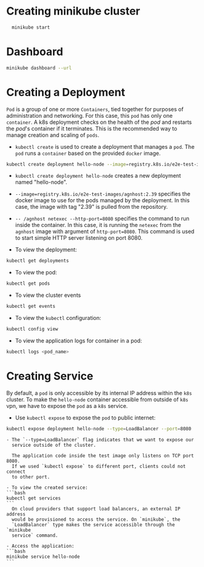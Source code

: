 # Creating minikube cluster

```bash
  minikube start
```

# Dashboard

```bash
minikube dashboard --url
```

# Creating a Deployment
`Pod` is a group of one or more `Containers`, tied together for purposes of
administration and networking. For this case, this `pod` has only one 
`container`. A k8s deployment checks on the health of the $pod$ and restarts
the $pod$'s container if it terminates. This is the recommended way to manage
creation and scaling of `pods`.
- `kubectl create` is used to create a deployment that manages a `pod`. The 
`pod` runs a `container` based on the provided `docker` image.

```bash
kubectl create deployment hello-node --image=registry.k8s.io/e2e-test-images/agnhost:2.39 -- /agnhost netexec --http-port=8080
```

- `kubectl create deployment hello-node` creates a new deployment named 
  "hello-node".
- `--image=registry.k8s.io/e2e-test-images/agnhost:2.39` specifies the docker
  image to use for the pods managed by the deployment. In this case, the image
  with tag "2.39" is pulled from the repository.
- `-- /agnhost netexec --http-port=8080` specifies the command to run inside the
  container. In this case, it is running the `netexec` from the `agnhost` image
  with argument of `http-port=8080`. This command is used to start simple HTTP
  server listening on port 8080.

- To view the deployment:
```bash
kubectl get deployments
```

- To view the pod:
```bash
kubectl get pods
```

- To view the cluster events
```bash
kubectl get events
```

- To view the `kubectl` configuration:
```bash
kubectl config view
```

- To view the application logs for container in a pod:
```bash
kubectl logs <pod_name>
```


# Creating Service
By default, a `pod` is only accessible by its internal IP address within the
`k8s` cluster. To make the `hello-node` container accessible from outside of
`k8s` vpn, we have to expose the `pod` as a `k8s` service.
- Use `kubectl expose` to expose the `pod` to public internet:
```bash
kubectl expose deployment hello-node --type=LoadBalancer --port=8080
```
    - The `--type=LoadBalancer` flag indicates that we want to expose our
      service outside of the cluster.

      The application code inside the test image only listens on TCP port 8080.
      If we used `kubectl expose` to different port, clients could not connect
      to other port.

    - To view the created service:
    ```bash
    kubectl get services
    ```
      On cloud providers that support load balancers, an external IP address
      would be provisioned to access the service. On `minikube`, the
      `LoadBalancer` type makes the service accessible through the `minikube
      service` command.

    - Access the application:
    ```bash
    minikube service hello-node
    ```



